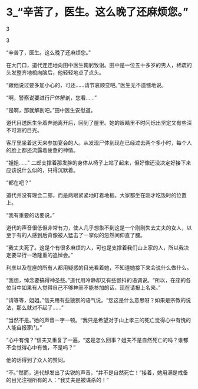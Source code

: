 # 3_“辛苦了，医生。这么晚了还麻烦您。”

3

3

“辛苦了，医生。这么晚了还麻烦您。”

在大门口，道代连连地向田中医生鞠躬致谢。田中是一位五十多岁的男人，稀疏的头发整齐地梳向脑后，他轻轻地点了点头。

“跟他说过要多加小心的，可还……请节哀顺变吧。”医生无不遗憾地说。

“啊，警察说要进行尸体解剖，您看……”

“是啊，那就解剖吧。”田中医生安慰道。

道代目送医生坐着奔驰离开后，回到了屋里。她的眼睛里不时闪烁出坚定又有些深不可测的目光。

客厅里坐着这天来参加宴会的人。从发现尸体到现在已经过去两个多小时，每个人的脸上都还流露着疲惫的神情。

“姐姐……” 二郎支撑着那发胖的身体从椅子上站了起来，但好像还没决定好接下来应该说什么似的，只得沉默着。

“都在吧？”

道代并没有理会二郎，而是两眼紧紧地盯着地板。大家都坐在刚才吃饭时的位置上。

“我有重要的话要说。”

道代的声音很低但非常有力，使人几乎想象不到这是一个刚刚失去丈夫的女人，以至于有的人感到后背像被人猛击了一掌似的忽然间伸直了腰。

“我丈夫死了。这是个有很多麻烦的人，可也是支撑着我们山上家的人，所以我决定要举行一场隆重的追悼会。”

利彦以及在座的所有人都用疑惑的目光看着她，不知道她接下来会说什么做什么。

“我想，悼念要搞得神圣些。”道代用冷静却又有些颤抖的语调说。“所以，在座的各位当中如果有人觉得自己不够神圣不能参加的话，现在请报上名来。”

“请等等，姐姐。”信夫用有些狼狈的语气说。“您这是什么意思呀？如果是宗教的说法，那么就对不起了……”

“当然不是。”她的声音一字一顿。“我只是希望对于山上孝三的死亡觉得心中有愧的人能自报家门。”

“心中有愧？”信夫又重复了一遍，“这是怎么回事？姐夫不是自然死亡的吗？谁都不会觉得心中有愧，不是吗？”

他的话得到了众人的赞同。

“不。”然而，道代却发出了尖锐的声音，“并不是自然死亡！”接着，她用满是戒备的目光注视所有的人：“我丈夫是被谋杀的！”